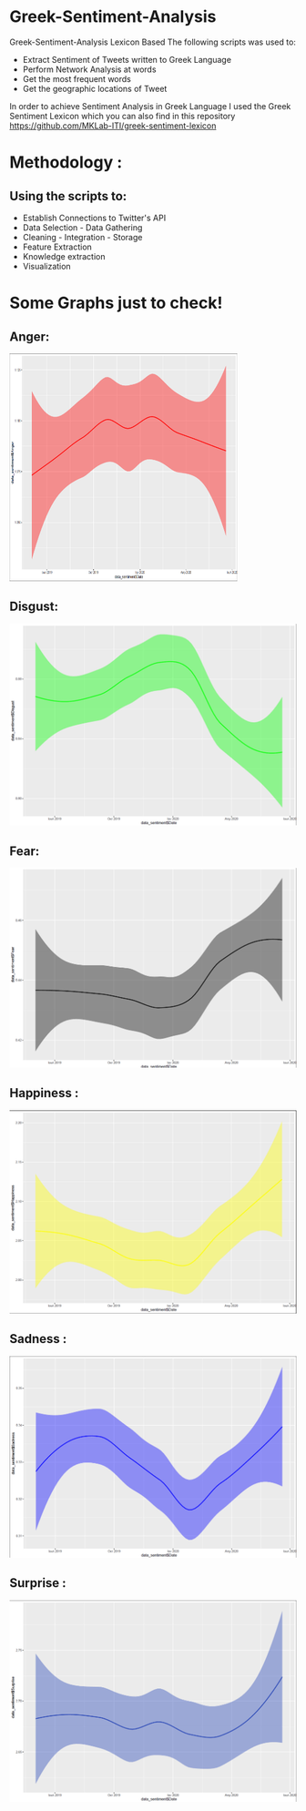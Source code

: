 # Greek-Sentiment-Analysis

Greek-Sentiment-Analysis Lexicon Based
The following scripts was used to:

 - Extract Sentiment of Tweets written to Greek Language
 - Perform Network Analysis at words
 - Get the most frequent words
 - Get the geographic locations of Tweet
 
 In order to achieve Sentiment Analysis in Greek Language I used the Greek Sentiment Lexicon which you can also find in this repository
 https://github.com/MKLab-ITI/greek-sentiment-lexicon
 
 # Methodology :
 ## Using the scripts to:
 * Establish Connections to Twitter's API
 * Data Selection - Data Gathering
 * Cleaning - Integration - Storage
 * Feature Extraction
 * Knowledge extraction
 * Visualization
 
# Some Graphs just to check!

## Anger:
<img src="https://github.com/NKryst/Greek-Sentiment-Analysis/blob/master/Files/Graphs/Anger.PNG" width="400" height="400">

## Disgust:
![Disgust](https://github.com/NKryst/Greek-Sentiment-Analysis/blob/master/Files/Graphs/Disgust.PNG)
## Fear:
![Fear](https://github.com/NKryst/Greek-Sentiment-Analysis/blob/master/Files/Graphs/Fear.PNG)
## Happiness :
![Happiness](https://github.com/NKryst/Greek-Sentiment-Analysis/blob/master/Files/Graphs/Happiness.PNG)
## Sadness :
![Sadness](https://github.com/NKryst/Greek-Sentiment-Analysis/blob/master/Files/Graphs/Sadness.PNG)
## Surprise :
![Surprise](https://github.com/NKryst/Greek-Sentiment-Analysis/blob/master/Files/Graphs/Surprise.PNG)
